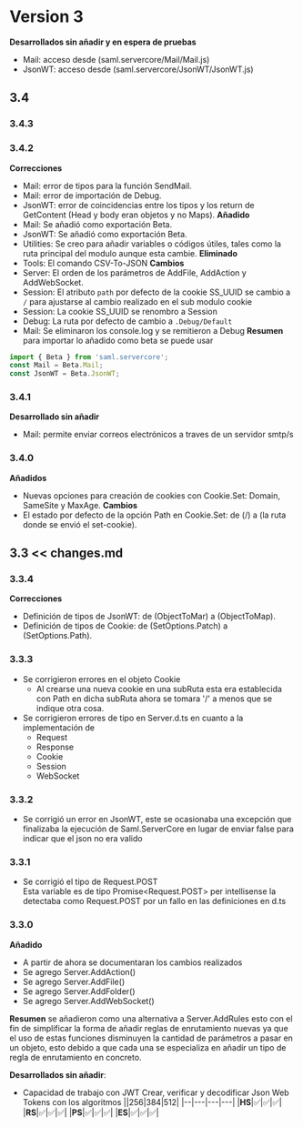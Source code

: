 # Version 3
**Desarrollados sin añadir y en espera de pruebas**
- Mail: acceso desde (saml.servercore/Mail/Mail.js)
- JsonWT: acceso desde (saml.servercore/JsonWT/JsonWT.js)

## 3.4

### 3.4.3

### 3.4.2
**Correcciones**
  - Mail: error de tipos para la función SendMail.
  - Mail: error de importación de Debug.
  - JsonWT: error de coincidencias entre los tipos y los return de GetContent (Head y body eran objetos y no Maps).
**Añadido**
  - Mail: Se añadió como exportación Beta.
  - JsonWT: Se añadió como exportación Beta.
  - Utilities: Se creo para añadir variables o códigos útiles, tales como la ruta principal del modulo 
    aunque esta cambie.
**Eliminado**
  - Tools: El comando CSV-To-JSON
**Cambios**
  - Server: El orden de los parámetros de AddFile, AddAction y AddWebSocket.
  - Session: El atributo `path` por defecto de la cookie SS_UUID se cambio a `/` para ajustarse al
    cambio realizado en el sub modulo cookie
  - Session: La cookie SS_UUID se renombro a Session
  - Debug: La ruta por defecto de cambio a `.Debug/Default`
  - Mail: Se eliminaron los console.log y se remitieron a Debug
**Resumen**
para importar lo añadido como beta se puede usar
```js
import { Beta } from 'saml.servercore';
const Mail = Beta.Mail;
const JsonWT = Beta.JsonWT;
```

### 3.4.1
**Desarrollado sin añadir**
  - Mail: permite enviar correos electrónicos a traves de un servidor smtp/s

### 3.4.0
  **Añadidos**
  - Nuevas opciones para creación de cookies con Cookie.Set: Domain, SameSite y MaxAge.
  **Cambios**
  - El estado por defecto de la opción Path en Cookie.Set: de (/) a (la ruta donde se envió el set-cookie).

## 3.3 << changes.md

### 3.3.4
  **Correcciones**
  - Definición de tipos de JsonWT: de (ObjectToMar) a (ObjectToMap).
  - Definición de tipos de Cookie: de (SetOptions.Patch) a (SetOptions.Path).

### 3.3.3
  - Se corrigieron errores en el objeto Cookie
    - Al crearse una nueva cookie en una subRuta esta era establecida con Path en dicha subRuta
      ahora se tomara '/' a menos que se indique otra cosa.
  - Se corrigieron errores de tipo en Server.d.ts en cuanto a la implementación de
    - Request
    - Response
    - Cookie
    - Session
    - WebSocket

### 3.3.2
  - Se corrigió un error en JsonWT, este se ocasionaba una excepción que finalizaba la ejecución de Saml.ServerCore en lugar de enviar false para indicar que el json no era valido

### 3.3.1
  - Se corrigió el tipo de Request.POST
    <br>Esta variable es de tipo Promise<Request.POST>
    per intellisense la detectaba como Request.POST por un fallo en las definiciones en d.ts

### 3.3.0
**Añadido**
- A partir de ahora se documentaran los cambios realizados
- Se agrego Server.AddAction()
- Se agrego Server.AddFile() 
- Se agrego Server.AddFolder()
- Se agrego Server.AddWebSocket()

**Resumen**
se añadieron como una alternativa a Server.AddRules
esto con el fin de simplificar la forma de añadir reglas de enrutamiento nuevas
ya que el uso de estas funciones disminuyen la cantidad de parámetros a pasar en un objeto,
esto debido a que cada una se especializa en añadir un tipo de regla de enrutamiento en concreto.

**Desarrollados sin añadir**:

- Capacidad de trabajo con JWT
  Crear, verificar y decodificar Json Web Tokens con los algoritmos
  ||256|384|512|
  |--|---|---|---|
  |**HS**|✅|✅|✅|
  |**RS**|✅|✅|✅|
  |**PS**|✅|✅|✅|
  |**ES**|✅|✅|✅|